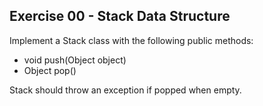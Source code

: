 ## Exercise 00 - Stack Data Structure

Implement a Stack class with the following public methods:
- void push(Object object)
- Object pop()

Stack should throw an exception if popped when empty. 